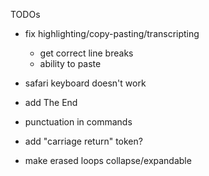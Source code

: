TODOs

- fix highlighting/copy-pasting/transcripting
    - get correct line breaks
    - ability to paste 

- safari keyboard doesn't work

- add The End

- punctuation in commands

- add "carriage return" token?

- make erased loops collapse/expandable

